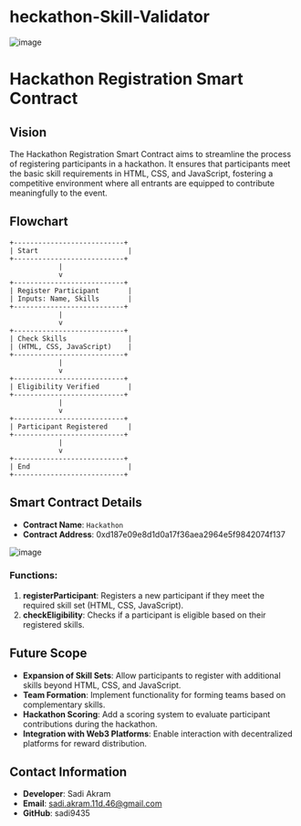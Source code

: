 # heckathon-Skill-Validator

![image](https://github.com/user-attachments/assets/0fb4f139-e355-4302-b178-18cc95867b25)



# Hackathon Registration Smart Contract

## Vision
The Hackathon Registration Smart Contract aims to streamline the process of registering participants in a hackathon. It ensures that participants meet the basic skill requirements in HTML, CSS, and JavaScript, fostering a competitive environment where all entrants are equipped to contribute meaningfully to the event.

## Flowchart
```
+---------------------------+
| Start                      |
+---------------------------+
            |
            v
+---------------------------+
| Register Participant       |
| Inputs: Name, Skills       |
+---------------------------+
            |
            v
+---------------------------+
| Check Skills               |
| (HTML, CSS, JavaScript)    |
+---------------------------+
            |
            v
+---------------------------+
| Eligibility Verified       |
+---------------------------+
            |
            v
+---------------------------+
| Participant Registered     |
+---------------------------+
            |
            v
+---------------------------+
| End                        |
+---------------------------+

```
## Smart Contract Details
- **Contract Name**: `Hackathon`
- **Contract Address**: 0xd187e09e8d1d0a17f36aea2964e5f9842074f137
  
![image](https://github.com/user-attachments/assets/c13054da-a87a-47f3-a81d-68b7831c3e49)


### Functions:
1. **registerParticipant**: Registers a new participant if they meet the required skill set (HTML, CSS, JavaScript).
2. **checkEligibility**: Checks if a participant is eligible based on their registered skills.

## Future Scope
- **Expansion of Skill Sets**: Allow participants to register with additional skills beyond HTML, CSS, and JavaScript.
- **Team Formation**: Implement functionality for forming teams based on complementary skills.
- **Hackathon Scoring**: Add a scoring system to evaluate participant contributions during the hackathon.
- **Integration with Web3 Platforms**: Enable interaction with decentralized platforms for reward distribution.

## Contact Information
- **Developer**: Sadi Akram
- **Email**: sadi.akram.11d.46@gmail.com
- **GitHub**: sadi9435
